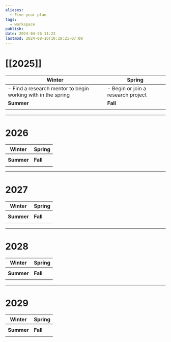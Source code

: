```yaml
---
aliases:
  - Five-year plan
tags:
  - workspace
publish: 
date: 2024-04-26 11:23
lastmod: 2024-08-16T10:19:21-07:00
---
```

# [[2025]]


| Winter                                                       | Spring                             |
| ------------------------------------------------------------ | ---------------------------------- |
| - Find a research mentor to begin working with in the spring | - Begin or join a research project |
| **Summer**                                                   | **Fall**                           |
|                                                              |                                    |


---

# 2026


| Winter     | Spring   |
| ---------- | -------- |
|            |          |
| **Summer** | **Fall** |
|            |          |


---

# 2027


| Winter     | Spring   |
| ---------- | -------- |
|            |          |
| **Summer** | **Fall** |
|            |          |


---

# 2028


| Winter     | Spring   |
| ---------- | -------- |
|            |          |
| **Summer** | **Fall** |
|            |          |


---

# 2029


| Winter     | Spring   |
| ---------- | -------- |
|            |          |
| **Summer** | **Fall** |
|            |          |
